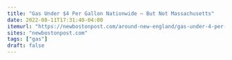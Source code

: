 ```yaml
---
title: "Gas Under $4 Per Gallon Nationwide — But Not Massachusetts"
date: 2022-08-11T17:31:40-04:00
itemurl: "https://newbostonpost.com/around-new-england/gas-under-4-per-gallon-nationwide-but-not-massachusetts/"
sites: "newbostonpost.com"
tags: ["gas"]
draft: false
---
```


